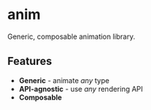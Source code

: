 # anim

Generic, composable animation library.

## Features

- **Generic** - animate *any* type
- **API-agnostic** - use *any* rendering API
- **Composable**
